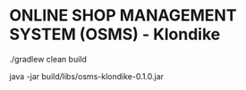 ONLINE SHOP MANAGEMENT SYSTEM (OSMS) - Klondike
===============================

./gradlew clean build

java -jar build/libs/osms-klondike-0.1.0.jar